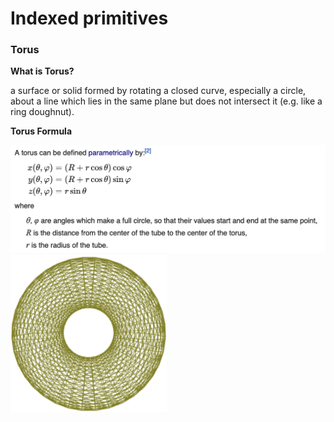 # Indexed primitives


### Torus

**What is Torus?**

a surface or solid formed by rotating a closed curve, especially a circle, about a line which lies in the same plane but does not intersect it (e.g. like a ring doughnut).

**Torus Formula**

<p float="left">
    <img width="600" src="./img/TorusFormula.png">
    <img width="250" src="./img/Torus.png">
</p>